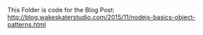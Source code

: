 This Folder is code for the Blog Post:
http://blog.wakeskaterstudio.com/2015/11/nodejs-basics-object-patterns.html